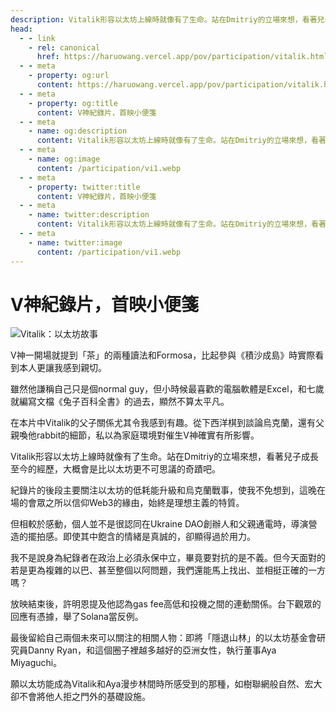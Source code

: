 ```yaml
---
description: Vitalik形容以太坊上線時就像有了生命。站在Dmitriy的立場來想，看著兒子成長至今的經歷，大概會是比以太坊更不可思議的奇蹟吧
head:
  - - link
    - rel: canonical
      href: https://haruowang.vercel.app/pov/participation/vitalik.html
  - - meta
    - property: og:url
      content: https://haruowang.vercel.app/pov/participation/vitalik.html
  - - meta
    - property: og:title
      content: V神紀錄片，首映小便箋
  - - meta
    - name: og:description
      content: Vitalik形容以太坊上線時就像有了生命。站在Dmitriy的立場來想，看著兒子成長至今的經歷，大概會是比以太坊更不可思議的奇蹟吧
  - - meta
    - name: og:image
      content: /participation/vi1.webp
  - - meta
    - property: twitter:title
      content: V神紀錄片，首映小便箋
  - - meta
    - name: twitter:description
      content: Vitalik形容以太坊上線時就像有了生命。站在Dmitriy的立場來想，看著兒子成長至今的經歷，大概會是比以太坊更不可思議的奇蹟吧
  - - meta
    - name: twitter:image
      content: /participation/vi1.webp
---
```


# V神紀錄片，首映小便箋

<p><Badge type="info" text="🌳 Evergreen" /></P>

![Vitalik：以太坊故事](/participation/vi1.webp)

V神一開場就提到「茶」的兩種讀法和Formosa，比起參與《積沙成島》時實際看到本人更讓我感到親切。

雖然他謙稱自己只是個normal guy，但小時候最喜歡的電腦軟體是Excel，和七歲就編寫文檔《兔子百科全書》的過去，顯然不算太平凡。

在本片中Vitalik的父子關係尤其令我感到有趣。從下西洋棋到談論烏克蘭，還有父親喚他rabbit的細節，私以為家庭環境對催生V神確實有所影響。

Vitalik形容以太坊上線時就像有了生命。站在Dmitriy的立場來想，看著兒子成長至今的經歷，大概會是比以太坊更不可思議的奇蹟吧。

紀錄片的後段主要關注以太坊的低耗能升級和烏克蘭戰事，使我不免想到，這晚在場的會眾之所以信仰Web3的緣由，始終是理想主義的特質。

但相較於感動，個人並不是很認同在Ukraine DAO創辦人和父親通電時，導演營造的擺拍感。即使其中飽含的情緒是真誠的，卻顯得過於用力。

我不是說身為紀錄者在政治上必須永保中立，畢竟要對抗的是不義。但今天面對的若是更為複雜的以巴、甚至整個以阿問題，我們還能馬上找出、並相挺正確的一方嗎？

放映結束後，許明恩提及他認為gas fee高低和投機之間的連動關係。台下觀眾的回應有憑據，舉了Solana當反例。

最後留給自己兩個未來可以關注的相關人物：即將「隱退山林」的以太坊基金會研究員Danny Ryan，和這個圈子裡越多越好的亞洲女性，執行董事Aya Miyaguchi。

願以太坊能成為Vitalik和Aya漫步林間時所感受到的那種，如樹聯網般自然、宏大卻不會將他人拒之門外的基礎設施。